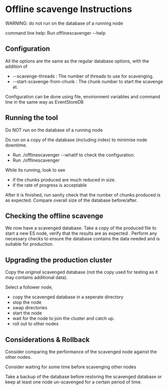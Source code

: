 # Offline scavenge Instructions

WARNING: do not run on the database of a running node

command line help: Run offlinescavenger --help

## Configuration

All the options are the same as the regular database options, with the addition of

- --scavenge-threads :  The number of threads to use for scavenging.
- --start-scavenge-from-chunk :  The chunk number to start the scavenge at.

Configuration can be done using file, environment variables and command line in the same way as EventStoreDB

## Running the tool

Do NOT run on the database of a running node

Do run on a copy of the database (including index) to minimise node downtime.

- Run ./offlinescavenger --whatif to check the configuration.
- Run ./offlinescavenger

While its running, look to see
* if the chunks produced are much reduced in size.
* if the rate of progress is acceptable

After it is finished,  run sanity check that the number of chunks produced is as expected.
Compare overall size of the database before/after.

## Checking the offline scavenge

We now have a scavenged database.
Take a _copy_ of the produced file to start a new ES node, verify that the results are as expected .
Perform any necessary checks to ensure the database contains the data needed and is suitable for production.

## Upgrading the production cluster
Copy the _original_ scavenged database (not the copy used for testing as it may contains additional data).

Select a follower node,

- copy the scavenged database in a seperate directory
- stop the node
- swap directories
- start the node
- wait for the node to join the cluster and catch up.
- roll out to other nodes

## Considerations & Rollback

Consider comparing the performance of the scavenged node against the other nodes.

Consider waiting for some time before scavenging other nodes

Take a backup of the database before restoring the scavenged database
or keep at least one node un-scavenged for a certain period of time.
